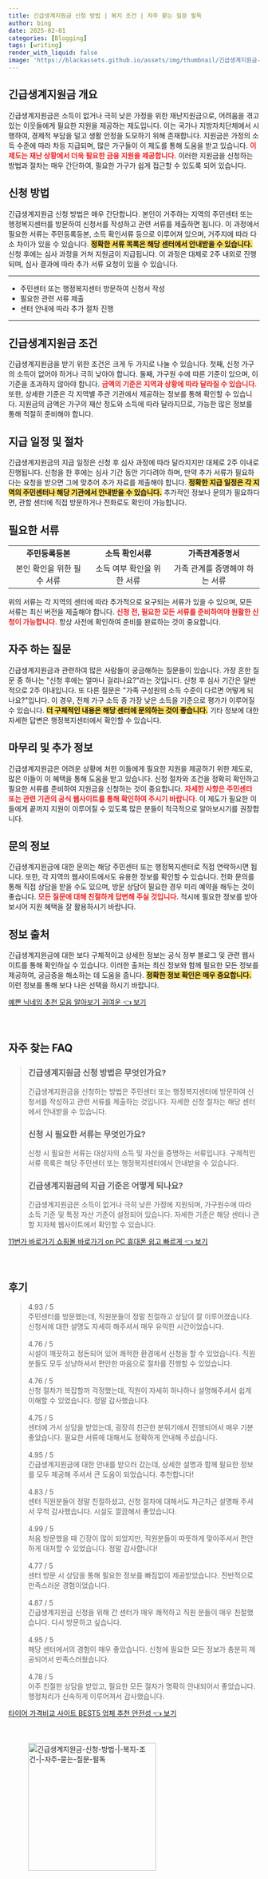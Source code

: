 ```yaml
---
title: 긴급생계지원금 신청 방법 | 복지 조건 | 자주 묻는 질문 필독
author: bing
date: 2025-02-01
categories: [Blogging]
tags: [writing]
render_with_liquid: false
image: 'https://blackassets.github.io/assets/img/thumbnail/긴급생계지원금-신청-방법-|-복지-조건-|-자주-묻는-질문-필독.webp'
---
```



<h2 id='긴급생계지원금_개요'>긴급생계지원금 개요</h2>

<p>긴급생계지원금은 소득이 없거나 극히 낮은 가정을 위한 재난지원금으로, 어려움을 겪고 있는 이웃들에게 필요한 지원을 제공하는 제도입니다. 이는 국가나 지방자치단체에서 시행하여, 경제적 부담을 덜고 생활 안정을 도모하기 위해 존재합니다. 지원금은 가정의 소득 수준에 따라 차등 지급되며, 많은 가구들이 이 제도를 통해 도움을 받고 있습니다. <b><span style="color: #ee2323;">이 제도는 재난 상황에서 더욱 필요한 금융 지원을 제공합니다.</span></b> 이러한 지원금을 신청하는 방법과 절차는 매우 간단하여, 필요한 가구가 쉽게 접근할 수 있도록 되어 있습니다.</p>

<h2 id='신청_방법'>신청 방법</h2>

<p>긴급생계지원금 신청 방법은 매우 간단합니다. 본인이 거주하는 지역의 주민센터 또는 행정복지센터를 방문하여 신청서를 작성하고 관련 서류를 제출하면 됩니다. 이 과정에서 필요한 서류는 주민등록등본, 소득 확인서류 등으로 이루어져 있으며, 거주지에 따라 다소 차이가 있을 수 있습니다. <b><span style="background-color: #ffe066;">정확한 서류 목록은 해당 센터에서 안내받을 수 있습니다.</span></b> 신청 후에는 심사 과정을 거쳐 지원금이 지급됩니다. 이 과정은 대체로 2주 내외로 진행되며, 심사 결과에 따라 추가 서류 요청이 있을 수 있습니다.</p>

<hr />

<ul>
    <li>주민센터 또는 행정복지센터 방문하여 신청서 작성</li>
    <li>필요한 관련 서류 제출</li>
    <li>센터 안내에 따라 추가 절차 진행</li>
</ul>

<hr />

<h2 id='긴급생계지원금_조건'>긴급생계지원금 조건</h2>

<p>긴급생계지원금을 받기 위한 조건은 크게 두 가지로 나눌 수 있습니다. 첫째, 신청 가구의 소득이 없어야 하거나 극히 낮아야 합니다. 둘째, 가구원 수에 따른 기준이 있으며, 이 기준을 초과하지 않아야 합니다. <b><span style="color: #ee2323;">금액의 기준은 지역과 상황에 따라 달라질 수 있습니다.</span></b> 또한, 상세한 기준은 각 지역별 주관 기관에서 제공하는 정보를 통해 확인할 수 있습니다. 지원금의 금액은 가구의 재산 정도와 소득에 따라 달라지므로, 가능한 많은 정보를 통해 적절히 준비해야 합니다.</p>

<h2 id='지급_일정'>지급 일정 및 절차</h2>

<p>긴급생계지원금의 지급 일정은 신청 후 심사 과정에 따라 달라지지만 대체로 2주 이내로 진행됩니다. 신청을 한 후에는 심사 기간 동안 기다려야 하며, 만약 추가 서류가 필요하다는 요청을 받으면 그에 맞추어 추가 자료를 제출해야 합니다. <b><span style="background-color: #ffe066;">정확한 지급 일정은 각 지역의 주민센터나 해당 기관에서 안내받을 수 있습니다.</span></b> 추가적인 정보나 문의가 필요하다면, 관할 센터에 직접 방문하거나 전화로도 확인이 가능합니다.</p>

<h2 id='필요한_서류'>필요한 서류</h2>

<table>
    <tr>
        <td style="text-align: center; height: 17px;"><b>주민등록등본</b></td>
        <td style="text-align: center; height: 17px;"><b>소득 확인서류</b></td>
        <td style="text-align: center; height: 17px;"><b>가족관계증명서</b></td>
    </tr>
    <tr>
        <td style="text-align: center; height: 17px;">본인 확인을 위한 필수 서류</td>
        <td style="text-align: center; height: 17px;">소득 여부 확인을 위한 서류</td>
        <td style="text-align: center; height: 17px;">가족 관계를 증명해야 하는 서류</td>
    </tr>
</table>

<p>위의 서류는 각 지역의 센터에 따라 추가적으로 요구되는 서류가 있을 수 있으며, 모든 서류는 최신 버전을 제출해야 합니다. <b><span style="color: #ee2323;">신청 전, 필요한 모든 서류를 준비하여야 원활한 신청이 가능합니다.</span></b> 항상 사전에 확인하여 준비를 완료하는 것이 중요합니다.</p>

<h2 id='자주_하는_질문'>자주 하는 질문</h2>

<p>긴급생계지원금과 관련하여 많은 사람들이 궁금해하는 질문들이 있습니다. 가장 흔한 질문 중 하나는 "신청 후에는 얼마나 걸리나요?"라는 것입니다. 신청 후 심사 기간은 일반적으로 2주 이내입니다. 또 다른 질문은 "가족 구성원의 소득 수준이 다르면 어떻게 되나요?"입니다. 이 경우, 전체 가구 소득 중 가장 낮은 소득을 기준으로 평가가 이루어질 수 있습니다. <b><span style="background-color: #ffe066;">더 구체적인 내용은 해당 센터에 문의하는 것이 좋습니다.</span></b> 기타 정보에 대한 자세한 답변은 행정복지센터에서 확인할 수 있습니다.</p>

<h2 id='마무리'>마무리 및 추가 정보</h2>

<p>긴급생계지원금은 어려운 상황에 처한 이들에게 필요한 지원을 제공하기 위한 제도로, 많은 이들이 이 혜택을 통해 도움을 받고 있습니다. 신청 절차와 조건을 정확히 확인하고 필요한 서류를 준비하여 지원금을 신청하는 것이 중요합니다. <b><span style="color: #ee2323;">자세한 사항은 주민센터 또는 관련 기관의 공식 웹사이트를 통해 확인하여 주시기 바랍니다.</span></b> 이 제도가 필요한 이들에게 끝까지 지원이 이루어질 수 있도록 많은 분들이 적극적으로 알아보시기를 권장합니다.</p>

<h2 id='문의_정보'>문의 정보</h2>

<p>긴급생계지원금에 대한 문의는 해당 주민센터 또는 행정복지센터로 직접 연락하시면 됩니다. 또한, 각 지역의 웹사이트에서도 유용한 정보를 확인할 수 있습니다. 전화 문의를 통해 직접 상담을 받을 수도 있으며, 방문 상담이 필요한 경우 미리 예약을 해두는 것이 좋습니다. <b><span style="color: #ee2323;">모든 질문에 대해 친절하게 답변해 주실 것입니다.</span></b> 적시에 필요한 정보를 받아보시어 지원 혜택을 잘 활용하시기 바랍니다.</p>

<h2 id='정보_출처'>정보 출처</h2>

<p>긴급생계지원금에 대한 보다 구체적이고 상세한 정보는 공식 정부 블로그 및 관련 웹사이트를 통해 확인하실 수 있습니다. 이러한 출처는 최신 정보와 함께 필요한 모든 정보를 제공하여, 궁금증을 해소하는 데 도움을 줍니다. <b><span style="background-color: #ffe066;">정확한 정보 확인은 매우 중요합니다.</span></b> 이런 정보를 통해 보다 나은 선택을 하시기 바랍니다.</p>


<p><a class="click-button" title="예쁜 닉네임 추천 모음 알아보기 귀여운" href="https://blackassets.github.io/posts/%EC%98%88%EC%81%9C-%EB%8B%89%EB%84%A4%EC%9E%84-%EC%B6%94%EC%B2%9C-%EB%AA%A8%EC%9D%8C-%EC%95%8C%EC%95%84%EB%B3%B4%EA%B8%B0-%EA%B7%80%EC%97%AC%EC%9A%B4/" rel="dofollow">예쁜 닉네임 추천 모음 알아보기 귀여운 👈 보기</a></p><br>
<h2 id='자주_찾는_FAQ'>자주 찾는 FAQ</h2>
<div itemscope="" itemtype="https://schema.org/FAQPage"> 
<blockquote> 
<div itemscope="" itemprop="mainEntity" itemtype="https://schema.org/Question"> 
<h3 itemprop="name">긴급생계지원금 신청 방법은 무엇인가요?</h3> 
<div itemscope="" itemprop="acceptedAnswer" itemtype="https://schema.org/Answer"> 
<span itemprop="text"> 
<p>긴급생계지원금을 신청하는 방법은 주민센터 또는 행정복지센터에 방문하여 신청서를 작성하고 관련 서류를 제출하는 것입니다. 자세한 신청 절차는 해당 센터에서 안내받을 수 있습니다.</p> 
</span> 
</div> 
</div> 

<div itemscope="" itemprop="mainEntity" itemtype="https://schema.org/Question"> 
<h3 itemprop="name">신청 시 필요한 서류는 무엇인가요?</h3> 
<div itemscope="" itemprop="acceptedAnswer" itemtype="https://schema.org/Answer"> 
<span itemprop="text"> 
<p>신청 시 필요한 서류는 대상자의 소득 및 자산을 증명하는 서류입니다. 구체적인 서류 목록은 해당 주민센터 또는 행정복지센터에서 안내받을 수 있습니다.</p> 
</span> 
</div> 
</div> 

<div itemscope="" itemprop="mainEntity" itemtype="https://schema.org/Question"> 
<h3 itemprop="name">긴급생계지원금의 지급 기준은 어떻게 되나요?</h3> 
<div itemscope="" itemprop="acceptedAnswer" itemtype="https://schema.org/Answer"> 
<span itemprop="text"> 
<p>긴급생계지원금은 소득이 없거나 극히 낮은 가정에 지원되며, 가구원수에 따라 소득 기준 및 특정 자산 기준이 설정되어 있습니다. 자세한 기준은 해당 센터나 관할 지자체 웹사이트에서 확인할 수 있습니다.</p> 
</span> 
</div> 
</div> 
</blockquote> 
</div>
<p><a class="click-button" title="11번가 바로가기 쇼핑몰 바로가기 on PC 휴대폰 쉽고 빠르게" href="https://blackassets.github.io/posts/11%EB%B2%88%EA%B0%80-%EB%B0%94%EB%A1%9C%EA%B0%80%EA%B8%B0-%EC%87%BC%ED%95%91%EB%AA%B0-%EB%B0%94%EB%A1%9C%EA%B0%80%EA%B8%B0-on-PC-%ED%9C%B4%EB%8C%80%ED%8F%B0-%EC%89%BD%EA%B3%A0-%EB%B9%A0%EB%A5%B4%EA%B2%8C/" rel="dofollow">11번가 바로가기 쇼핑몰 바로가기 on PC 휴대폰 쉽고 빠르게 👈 보기</a></p><br>
<h2 id='후기'>후기</h2>
<div itemscope itemtype="https://schema.org/Product">
  <blockquote>
  <div itemprop="review" itemscope itemtype="https://schema.org/Review">
      <div itemprop="reviewRating" itemscope itemtype="https://schema.org/Rating"> <span itemprop="ratingValue">4.93</span> / <span itemprop="bestRating">5</span> </div>
      <span itemprop="reviewBody">주민센터를 방문했는데, 직원분들이 정말 친절하고 상담이 잘 이루어졌습니다. 신청서에 대한 설명도 자세히 해주셔서 매우 유익한 시간이었습니다.</span>
  </div>
  <br>
  <div itemprop="review" itemscope itemtype="https://schema.org/Review">
      <div itemprop="reviewRating" itemscope itemtype="https://schema.org/Rating"> <span itemprop="ratingValue">4.76</span> / <span itemprop="bestRating">5</span> </div>
      <span itemprop="reviewBody">시설이 깨끗하고 정돈되어 있어 쾌적한 환경에서 신청을 할 수 있었습니다. 직원분들도 모두 상냥하셔서 편안한 마음으로 절차를 진행할 수 있었습니다.</span>
  </div>
  <br>
  <div itemprop="review" itemscope itemtype="https://schema.org/Review">
      <div itemprop="reviewRating" itemscope itemtype="https://schema.org/Rating"> <span itemprop="ratingValue">4.76</span> / <span itemprop="bestRating">5</span> </div>
      <span itemprop="reviewBody">신청 절차가 복잡할까 걱정했는데, 직원이 자세히 하나하나 설명해주셔서 쉽게 이해할 수 있었습니다. 정말 감사했습니다.</span>
  </div>
  <br>
  <div itemprop="review" itemscope itemtype="https://schema.org/Review">
      <div itemprop="reviewRating" itemscope itemtype="https://schema.org/Rating"> <span itemprop="ratingValue">4.75</span> / <span itemprop="bestRating">5</span> </div>
      <span itemprop="reviewBody">센터에 가서 상담을 받았는데, 굉장히 친근한 분위기에서 진행되어서 매우 기분 좋았습니다. 필요한 서류에 대해서도 정확하게 안내해 주셨습니다.</span>
  </div>
  <br>
  <div itemprop="review" itemscope itemtype="https://schema.org/Review">
      <div itemprop="reviewRating" itemscope itemtype="https://schema.org/Rating"> <span itemprop="ratingValue">4.95</span> / <span itemprop="bestRating">5</span> </div>
      <span itemprop="reviewBody">긴급생계지원금에 대한 안내를 받으러 갔는데, 상세한 설명과 함께 필요한 정보를 모두 제공해 주셔서 큰 도움이 되었습니다. 추천합니다!</span>
  </div>
  <br>
  <div itemprop="review" itemscope itemtype="https://schema.org/Review">
      <div itemprop="reviewRating" itemscope itemtype="https://schema.org/Rating"> <span itemprop="ratingValue">4.83</span> / <span itemprop="bestRating">5</span> </div>
      <span itemprop="reviewBody">센터 직원분들이 정말 친절하셨고, 신청 절차에 대해서도 차근차근 설명해 주셔서 무척 감사했습니다. 시설도 깔끔해서 좋았습니다.</span>
  </div>
  <br>
  <div itemprop="review" itemscope itemtype="https://schema.org/Review">
      <div itemprop="reviewRating" itemscope itemtype="https://schema.org/Rating"> <span itemprop="ratingValue">4.99</span> / <span itemprop="bestRating">5</span> </div>
      <span itemprop="reviewBody">처음 방문했을 때 긴장이 많이 되었지만, 직원분들이 따뜻하게 맞아주셔서 편안하게 대처할 수 있었습니다. 정말 감사합니다!</span>
  </div>
  <br>
  <div itemprop="review" itemscope itemtype="https://schema.org/Review">
      <div itemprop="reviewRating" itemscope itemtype="https://schema.org/Rating"> <span itemprop="ratingValue">4.77</span> / <span itemprop="bestRating">5</span> </div>
      <span itemprop="reviewBody">센터 방문 시 상담을 통해 필요한 정보를 빠짐없이 제공받았습니다. 전반적으로 만족스러운 경험이었습니다.</span>
  </div>
  <br>
  <div itemprop="review" itemscope itemtype="https://schema.org/Review">
      <div itemprop="reviewRating" itemscope itemtype="https://schema.org/Rating"> <span itemprop="ratingValue">4.87</span> / <span itemprop="bestRating">5</span> </div>
      <span itemprop="reviewBody">긴급생계지원금 신청을 위해 간 센터가 매우 쾌적하고 직원 분들이 매우 친절했습니다. 다시 방문하고 싶습니다.</span>
  </div>
  <br>
  <div itemprop="review" itemscope itemtype="https://schema.org/Review">
      <div itemprop="reviewRating" itemscope itemtype="https://schema.org/Rating"> <span itemprop="ratingValue">4.95</span> / <span itemprop="bestRating">5</span> </div>
      <span itemprop="reviewBody">해당 센터에서의 경험이 매우 좋았습니다. 신청에 필요한 모든 정보가 충분히 제공되어서 만족스러웠습니다.</span>
  </div>
  <br>
  <div itemprop="review" itemscope itemtype="https://schema.org/Review">
      <div itemprop="reviewRating" itemscope itemtype="https://schema.org/Rating"> <span itemprop="ratingValue">4.78</span> / <span itemprop="bestRating">5</span> </div>
      <span itemprop="reviewBody">아주 친절한 상담을 받았고, 필요한 모든 절차가 명확히 안내되어서 좋았습니다. 행정처리가 신속하게 이루어져서 감사했습니다.</span>
  </div>
  </blockquote>
</div>
<p><a class="click-button" title="타이어 가격비교 사이트 BEST5 업체 추천 안전성" href="https://blackassets.github.io/posts/%ED%83%80%EC%9D%B4%EC%96%B4-%EA%B0%80%EA%B2%A9%EB%B9%84%EA%B5%90-%EC%82%AC%EC%9D%B4%ED%8A%B8-BEST5-%EC%97%85%EC%B2%B4-%EC%B6%94%EC%B2%9C-%EC%95%88%EC%A0%84%EC%84%B1/" rel="dofollow">타이어 가격비교 사이트 BEST5 업체 추천 안전성 👈 보기</a></p><br>
<figure class="image"><img src="https://blackassets.github.io/assets/img/thumbnail/긴급생계지원금-신청-방법-|-복지-조건-|-자주-묻는-질문-필독.webp" alt="긴급생계지원금-신청-방법-|-복지-조건-|-자주-묻는-질문-필독" width="256" height="256"></figure>